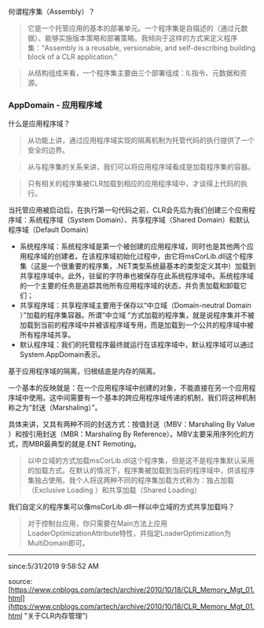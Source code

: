 
何谓程序集（Assembly）？

> 它是一个托管应用的基本的部署单元。一个程序集是自描述的（通过元数据）、能够实施版本策略和部署策略。我倾向于这样的方式来定义程序集：“Assembly is a reusable, versionable, and self-describing building block of a CLR application.”

> 从结构组成来看，一个程序集主要由三个部署组成：IL指令、元数据和资源。

### AppDomain - 应用程序域 ###

什么是应用程序域？

> 从功能上讲，通过应用程序域实现的隔离机制为托管代码的执行提供了一个安全的边界。

> 从与程序集的关系来讲，我们可以将应用程序域看成是加载程序集的容器。

> 只有相关的程序集被CLR加载到相应的应用程序域中，才谈得上代码的执行。

当托管应用被启动后，在执行第一句代码之前，CLR会先后为我们创建三个应用程序域：系统程序域（System Domain）、共享程序域（Shared Domain）和默认程序域（Default Domain）

- 系统程序域：系统程序域是第一个被创建的应用程序域，同时也是其他两个应用程序域的创建者。在该程序域初始化过程中，由它将msCorLib.dll这个程序集（这是一个很重要的程序集，.NET类型系统最基本的类型定义其中）加载到共享程序域中。此外，驻留的字符串也被保存在此系统程序域中。系统程序域的一个主要的任务是追踪其他所有应用程序域的状态，并负责加载和卸载它们；
- 共享程序域：共享程序域主要用于保存以“中立域（Domain-neutral Domain ）”加载的程序集容器。所谓“中立域 ”方式加载的程序集，就是说程序集并不被加载到当前的程序域中并被该程序域专用，而是加载到一个公共的程序域中被所有程序域共享。
- 默认程序域：我们的托管程序最终就运行在该程序域中，默认程序域可以通过System.AppDomain表示。

基于应用程序域的隔离，归根结底是内存的隔离。

一个基本的反映就是：在一个应用程序域中创建的对象，不能直接在另一个应用程序域中使用。这中间需要有一个基本的跨应用程序域传递的机制，我们将这种机制称之为“封送（Marshaling）”。

具体来讲，又具有两种不同的封送方式：按值封送（MBV：Marshaling By Value ）和按引用封送（MBR：Marshaling By Reference）。MBV主要采用序列化的方式，而MBR最典型的就是.ENT Remoting。

> 以中立域的方式加载msCorLib.dll这个程序集，但是这不是程序集默认采用的加载方式。在默认的情况下，程序集被加载到当前的程序域中，供该程序集独占使用。我个人将这两种不同的程序集加载方式称为：独占加载（Exclusive Loading ）和共享加载（Shared Loading）

我们自定义的程序集可以像msCorLib.dll一样以中立域的方式共享加载吗？

> 对于控制台应用，你只需要在Main方法上应用LoaderOptimizationAttribute特性，并指定LoaderOptimization为MultiDomain即可。


----------

since:5/31/2019 9:58:52 AM 

source:[https://www.cnblogs.com/artech/archive/2010/10/18/CLR_Memory_Mgt_01.html](https://www.cnblogs.com/artech/archive/2010/10/18/CLR_Memory_Mgt_01.html "关于CLR内存管理")